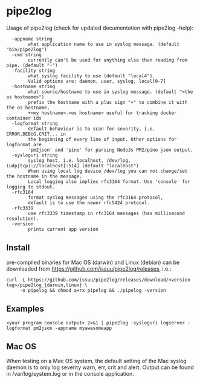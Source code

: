 # pipe2log


Usage of pipe2log (check for updated documentation with pipe2log -help):
```
  -appname string
        what application name to use in syslog message. (default "bin/pipe2log")
  -cmd string
        currently can't be used for anything else than reading from pipe. (default "-")
  -facility string
        what syslog facility to use (default "local4").
        Valid options are: daemon, user, syslog, local[0-7]
  -hostname string
        what source/hostname to use in syslog message. (default "<the os hostname>")
        prefix the hostname with a plus sign "+" to combine it with the os hostname,
        +<my hostname>.<os hostname> useful for tracking docker container ids
  -logformat string
        default behaviour is to scan for severity, i.e. ERROR,DEBUG,CRIT,.. in
        the beginning of every line of input. Other options for logformat are
        'pm2json' and 'pino' for parsing NodeJs PM2/pino json output.
  -sysloguri string
        syslog host, i.e. localhost, /dev/log, (udp|tcp)://localhost[:514] (default "localhost")
        When using local log device /dev/log you can not change/set the hostname in the message.
        Local logging also implies rfc3164 format. Use 'console' for logging to stdout.
  -rfc3164
        format syslog messages using the rfc3164 protocol,
        default is to use the newer rfc5424 protocol.
  -rfc3339
        use rfc3339 timestamp in rfc3164 messages (has millisecond resolution).
  -version
        prints current app version
```

## Install

pre-compiled binaries for Mac OS (darwin) and Linux (debian) can be downloaded from https://github.com/issuu/pipe2log/releases, i.e.:

```
curl -L https://github.com/issuu/pipe2log/releases/download/<version tag>/pipe2log_{darwin,linux} \
     -o pipelog && chmod a+rx pipelog && ./pipelog -version
```

## Examples
```
<your program console output> 2>&1 | pipe2log -sysloguri logserver -logformat pm2json -appname myawesomeapp
```

## Mac OS

When testing on a Mac OS system, the default setting of the Mac syslog daemon is to only log severity warn, err, crit and alert. Output can be found in /var/log/system.log or in the console application.
